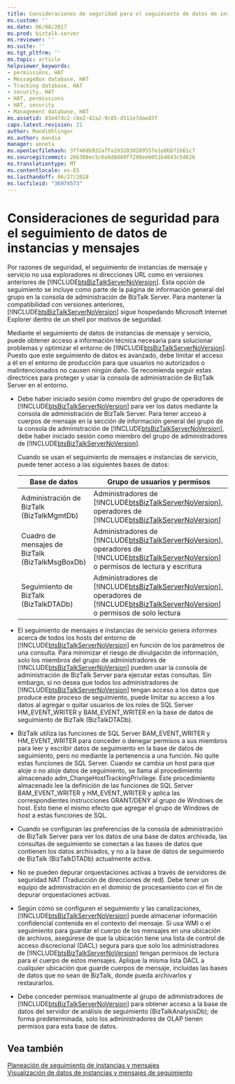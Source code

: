 ```yaml
---
title: Consideraciones de seguridad para el seguimiento de datos de instancias y mensajes | Microsoft Docs
ms.custom: ''
ms.date: 06/08/2017
ms.prod: biztalk-server
ms.reviewer: ''
ms.suite: ''
ms.tgt_pltfrm: ''
ms.topic: article
helpviewer_keywords:
- permissions, HAT
- MessageBox database, HAT
- Tracking database, HAT
- security, HAT
- HAT, permissions
- HAT, security
- Management database, HAT
ms.assetid: 83e47dc2-c8e2-42a2-9c85-d511e7dae83f
caps.latest.revision: 21
author: MandiOhlinger
ms.author: mandia
manager: anneta
ms.openlocfilehash: 3ff40db932a7fa1932830289557e1e0bb71b61c7
ms.sourcegitcommit: 266308ec5c6a9d8d80ff298ee6051b4843c5d626
ms.translationtype: MT
ms.contentlocale: es-ES
ms.lasthandoff: 06/27/2018
ms.locfileid: "36974573"
---
```

# <a name="security-considerations-for-message-and-instance-data-tracking"></a>Consideraciones de seguridad para el seguimiento de datos de instancias y mensajes
Por razones de seguridad, el seguimiento de instancias de mensaje y servicio no usa exploradores ni direcciones URL como en versiones anteriores de [!INCLUDE[btsBizTalkServerNoVersion](../includes/btsbiztalkservernoversion-md.md)]. Esta opción de seguimiento se incluye como parte de la página de información general del grupo en la consola de administración de BizTalk Server.  Para mantener la compatibilidad con versiones anteriores, [!INCLUDE[btsBizTalkServerNoVersion](../includes/btsbiztalkservernoversion-md.md)] sigue hospedando Microsoft Internet Explorer dentro de un shell por motivos de seguridad.  

 Mediante el seguimiento de datos de instancias de mensaje y servicio, puede obtener acceso a información técnica necesaria para solucionar problemas y optimizar el entorno de [!INCLUDE[btsBizTalkServerNoVersion](../includes/btsbiztalkservernoversion-md.md)]. Puesto que este seguimiento de datos es avanzado, debe limitar el acceso a él en el entorno de producción para que usuarios no autorizados o malintencionados no causen ningún daño. Se recomienda seguir estas directrices para proteger y usar la consola de administración de BizTalk Server en el entorno.  

- Debe haber iniciado sesión como miembro del grupo de operadores de [!INCLUDE[btsBizTalkServerNoVersion](../includes/btsbiztalkservernoversion-md.md)] para ver los datos mediante la consola de administración de BizTalk Server. Para tener acceso a cuerpos de mensaje en la sección de información general del grupo de la consola de administración de [!INCLUDE[btsBizTalkServerNoVersion](../includes/btsbiztalkservernoversion-md.md)], debe haber iniciado sesión como miembro del grupo de administradores de [!INCLUDE[btsBizTalkServerNoVersion](../includes/btsbiztalkservernoversion-md.md)].  

   Cuando se usan el seguimiento de mensajes e instancias de servicio, puede tener acceso a las siguientes bases de datos:  


  |               Base de datos               |                                                                                                   Grupo de usuarios y permisos                                                                                                   |
  |--------------------------------------|----------------------------------------------------------------------------------------------------------------------------------------------------------------------------------------------------------------------------|
  |  Administración de BizTalk (BizTalkMgmtDb)  |              Administradores de [!INCLUDE[btsBizTalkServerNoVersion](../includes/btsbiztalkservernoversion-md.md)], operadores de [!INCLUDE[btsBizTalkServerNoVersion](../includes/btsbiztalkservernoversion-md.md)]               |
  | Cuadro de mensajes de BizTalk (BizTalkMsgBoxDb) | Administradores de [!INCLUDE[btsBizTalkServerNoVersion](../includes/btsbiztalkservernoversion-md.md)], operadores de [!INCLUDE[btsBizTalkServerNoVersion](../includes/btsbiztalkservernoversion-md.md)] o permisos de lectura y escritura |
  |   Seguimiento de BizTalk (BizTalkDTADb)    | Administradores de [!INCLUDE[btsBizTalkServerNoVersion](../includes/btsbiztalkservernoversion-md.md)], operadores de [!INCLUDE[btsBizTalkServerNoVersion](../includes/btsbiztalkservernoversion-md.md)] o permisos de solo lectura  |


- El seguimiento de mensajes e instancias de servicio genera informes acerca de todos los hosts del entorno de [!INCLUDE[btsBizTalkServerNoVersion](../includes/btsbiztalkservernoversion-md.md)] en función de los parámetros de una consulta. Para minimizar el riesgo de divulgación de información, solo los miembros del grupo de administradores de [!INCLUDE[btsBizTalkServerNoVersion](../includes/btsbiztalkservernoversion-md.md)] pueden usar la consola de administración de BizTalk Server para ejecutar estas consultas. Sin embargo, si no desea que todos los administradores de [!INCLUDE[btsBizTalkServerNoVersion](../includes/btsbiztalkservernoversion-md.md)] tengan acceso a los datos que produce este proceso de seguimiento, puede limitar su acceso a los datos al agregar o quitar usuarios de los roles de SQL Server HM_EVENT_WRITER y BAM_EVENT_WRITER en la base de datos de seguimiento de BizTalk (BizTalkDTADb).  

- BizTalk utiliza las funciones de SQL Server BAM_EVENT_WRITER y HM_EVENT_WRITER para conceder o denegar permisos a sus miembros para leer y escribir datos de seguimiento en la base de datos de seguimiento, pero no mediante la pertenencia a una función. No quite estas funciones de SQL Server. Cuando se cambia un host para que aloje o no aloje datos de seguimiento, se llama al procedimiento almacenado adm_ChangeHostTrackingPrivilege. Este procedimiento almacenado lee la definición de las funciones de SQL Server BAM_EVENT_WRITER y HM_EVENT_WRITER y aplica las correspondientes instrucciones GRANT/DENY al grupo de Windows de host. Esto tiene el mismo efecto que agregar el grupo de Windows de host a estas funciones de SQL.  

- Cuando se configuran las preferencias de la consola de administración de BizTalk Server para ver los datos de una base de datos archivada, las consultas de seguimiento se conectan a las bases de datos que contienen los datos archivados, y no a la base de datos de seguimiento de BizTalk (BizTalkDTADb) actualmente activa.  

- No se pueden depurar orquestaciones activas a través de servidores de seguridad NAT (Traducción de direcciones de red). Debe tener un equipo de administración en el dominio de procesamiento con el fin de depurar orquestaciones activas.  

- Según cómo se configuren el seguimiento y las canalizaciones, [!INCLUDE[btsBizTalkServerNoVersion](../includes/btsbiztalkservernoversion-md.md)] puede almacenar información confidencial contenida en el contexto del mensaje. Si usa WMI o el seguimiento para guardar el cuerpo de los mensajes en una ubicación de archivos, asegúrese de que la ubicación tiene una lista de control de acceso discrecional (DACL) segura para que solo los administradores de [!INCLUDE[btsBizTalkServerNoVersion](../includes/btsbiztalkservernoversion-md.md)] tengan permisos de lectura para el cuerpo de estos mensajes. Aplique la misma lista DACL a cualquier ubicación que guarde cuerpos de mensaje, incluidas las bases de datos que no sean de BizTalk, donde pueda archivarlos y restaurarlos.  

- Debe conceder permisos manualmente al grupo de administradores de [!INCLUDE[btsBizTalkServerNoVersion](../includes/btsbiztalkservernoversion-md.md)] para obtener acceso a la base de datos del servidor de análisis de seguimiento (BizTalkAnalysisDb); de forma predeterminada, solo los administradores de OLAP tienen permisos para esta base de datos.  

## <a name="see-also"></a>Vea también  
 [Planeación de seguimiento de instancias y mensajes](../core/planning-for-message-and-instance-tracking.md)   
 [Visualización de datos de instancias y mensajes de seguimiento](../core/viewing-tracked-message-and-instance-data.md)